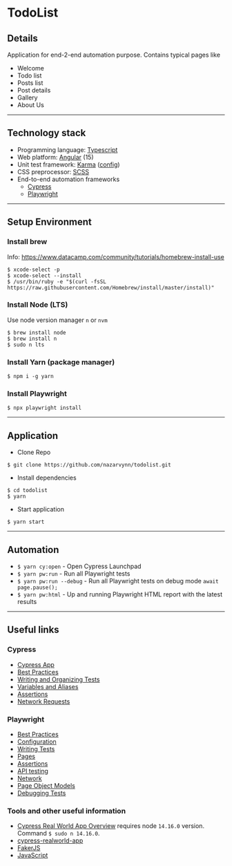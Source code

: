 # TodoList

## Details

Application for end-2-end automation purpose.
Contains typical pages like

- Welcome
- Todo list
- Posts list
- Post details
- Gallery
- About Us

---

## Technology stack

- Programming language: [Typescript](https://www.typescriptlang.org/)
- Web platform: [Angular](https://angular.io/) (15)
- Unit test framework: [Karma](https://karma-runner.github.io/latest/index.html) ([config](https://angular.io/guide/testing))
- CSS preprocessor: [SCSS](https://sass-lang.com/)
- End-to-end automation frameworks
  - [Cypress](https://www.cypress.io/)
  - [Playwright](https://playwright.dev/)

---

## Setup Environment

### Install brew

Info: https://www.datacamp.com/community/tutorials/homebrew-install-use

```
$ xcode-select -p
$ xcode-select --install
$ /usr/bin/ruby -e "$(curl -fsSL https://raw.githubusercontent.com/Homebrew/install/master/install)"
```

### Install Node (LTS)

Use node version manager `n` or `nvm`

```
$ brew install node
$ brew install n
$ sudo n lts
```

### Install Yarn (package manager)

```
$ npm i -g yarn
```

### Install Playwright

```
$ npx playwright install
```

---

## Application

- Clone Repo

```
$ git clone https://github.com/nazarvynn/todolist.git
```

- Install dependencies

```
$ cd todolist
$ yarn
```

- Start application

```
$ yarn start
```

---

## Automation

- `$ yarn cy:open` - Open Cypress Launchpad
- `$ yarn pw:run` - Run all Playwright tests
- `$ yarn pw:run --debug` - Run all Playwright tests on debug mode `await page.pause();`
- `$ yarn pw:html` - Up and running Playwright HTML report with the latest results

---

## Useful links

### Cypress

- [Cypress App](https://docs.cypress.io/guides/core-concepts/cypress-app)
- [Best Practices](https://docs.cypress.io/guides/references/best-practices)
- [Writing and Organizing Tests](https://docs.cypress.io/guides/core-concepts/writing-and-organizing-tests)
- [Variables and Aliases](https://docs.cypress.io/guides/core-concepts/variables-and-aliases)
- [Assertions](https://docs.cypress.io/guides/references/assertions)
- [Network Requests](https://docs.cypress.io/guides/guides/network-requests)

### Playwright

- [Best Practices](https://playwright.dev/docs/best-practices)
- [Configuration](https://playwright.dev/docs/test-configuration)
- [Writing Tests](https://playwright.dev/docs/writing-tests)
- [Pages](https://playwright.dev/docs/pages)
- [Assertions](https://playwright.dev/docs/test-assertions)
- [API testing](https://playwright.dev/docs/test-api-testing)
- [Network](https://playwright.dev/docs/network)
- [Page Object Models](https://playwright.dev/docs/pom)
- [Debugging Tests](https://playwright.dev/docs/debug)

### Tools and other useful information

- [Cypress Real World App Overview](https://learn.cypress.io/real-world-examples/cypress-real-world-app-overview) requires node `14.16.0` version. Command `$ sudo n 14.16.0`.
- [cypress-realworld-app](https://github.com/cypress-io/cypress-realworld-app)
- [FakerJS](https://fakerjs.dev)
- [JavaScript](https://javascript.info/)
